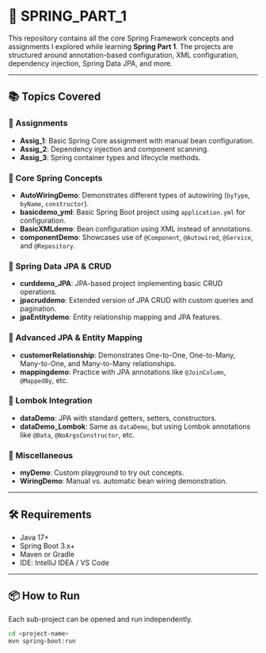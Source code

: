 # 🌱 SPRING_PART_1

This repository contains all the core Spring Framework concepts and assignments I explored while learning **Spring Part 1**. The projects are structured around annotation-based configuration, XML configuration, dependency injection, Spring Data JPA, and more.

---

## 📚 Topics Covered

### 🔸 Assignments
- **Assig_1**: Basic Spring Core assignment with manual bean configuration.
- **Assig_2**: Dependency injection and component scanning.
- **Assig_3**: Spring container types and lifecycle methods.

### 🔸 Core Spring Concepts
- **AutoWiringDemo**: Demonstrates different types of autowiring (`byType`, `byName`, `constructor`).
- **basicdemo_yml**: Basic Spring Boot project using `application.yml` for configuration.
- **BasicXMLdemo**: Bean configuration using XML instead of annotations.
- **componentDemo**: Showcases use of `@Component`, `@Autowired`, `@Service`, and `@Repository`.

### 🔸 Spring Data JPA & CRUD
- **curddemo_JPA**: JPA-based project implementing basic CRUD operations.
- **jpacruddemo**: Extended version of JPA CRUD with custom queries and pagination.
- **jpaEntitydemo**: Entity relationship mapping and JPA features.

### 🔸 Advanced JPA & Entity Mapping
- **customerRelationship**: Demonstrates One-to-One, One-to-Many, Many-to-One, and Many-to-Many relationships.
- **mappingdemo**: Practice with JPA annotations like `@JoinColumn`, `@MappedBy`, etc.

### 🔸 Lombok Integration
- **dataDemo**: JPA with standard getters, setters, constructors.
- **dataDemo_Lombok**: Same as `dataDemo`, but using Lombok annotations like `@Data`, `@NoArgsConstructor`, etc.

### 🔸 Miscellaneous
- **myDemo**: Custom playground to try out concepts.
- **WiringDemo**: Manual vs. automatic bean wiring demonstration.

---

## 🛠️ Requirements

- Java 17+
- Spring Boot 3.x+
- Maven or Gradle
- IDE: IntelliJ IDEA / VS Code

---

## 📦 How to Run

Each sub-project can be opened and run independently.

```bash
cd <project-name>
mvn spring-boot:run
